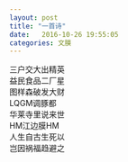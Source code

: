 ```yaml
---
layout: post
title: "一首诗"
date:   2016-10-26 19:55:05
categories: 文膜
---
```


三户交大出精英<br/>
益民食品二厂星<br/>
图样森破发大财<br/>
LQGM调豚都<br/>
华莱寺里说来世<br/>
HM江边膜HM<br/>
人生自古生死以<br/>
岂因祸福趋避之<br/>
